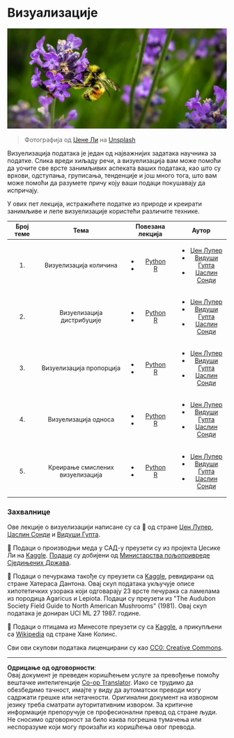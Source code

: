 <!--
CO_OP_TRANSLATOR_METADATA:
{
  "original_hash": "1441550a0d789796b2821e04f7f4cc94",
  "translation_date": "2025-08-30T18:38:20+00:00",
  "source_file": "3-Data-Visualization/README.md",
  "language_code": "sr"
}
-->
# Визуализације

![пчела на цвету лаванде](../../../translated_images/bee.0aa1d91132b12e3a8994b9ca12816d05ce1642010d9b8be37f8d37365ba845cf.sr.jpg)
> Фотографија од <a href="https://unsplash.com/@jenna2980?utm_source=unsplash&utm_medium=referral&utm_content=creditCopyText">Џене Ли</a> на <a href="https://unsplash.com/s/photos/bees-in-a-meadow?utm_source=unsplash&utm_medium=referral&utm_content=creditCopyText">Unsplash</a>

Визуелизација података је један од најважнијих задатака научника за податке. Слика вреди хиљаду речи, а визуелизација вам може помоћи да уочите све врсте занимљивих аспеката ваших података, као што су врхови, одступања, груписања, тенденције и још много тога, што вам може помоћи да разумете причу коју ваши подаци покушавају да испричају.

У ових пет лекција, истражићете податке из природе и креирати занимљиве и лепе визуелизације користећи различите технике.

| Број теме | Тема | Повезана лекција | Аутор |
| :-----------: | :--: | :-----------: | :----: |
| 1. | Визуелизација количина | <ul> <li> [Python](09-visualization-quantities/README.md)</li>  <li>[R](../../../3-Data-Visualization/R/09-visualization-quantities) </li> </ul>|<ul> <li> [Џен Лупер](https://twitter.com/jenlooper)</li><li> [Видуши Гупта](https://github.com/Vidushi-Gupta)</li> <li>[Џаслин Сонди](https://github.com/jasleen101010)</li></ul> |
| 2. | Визуелизација дистрибуције | <ul> <li> [Python](10-visualization-distributions/README.md)</li>  <li>[R](../../../3-Data-Visualization/R/10-visualization-distributions) </li> </ul>|<ul> <li> [Џен Лупер](https://twitter.com/jenlooper)</li><li> [Видуши Гупта](https://github.com/Vidushi-Gupta)</li> <li>[Џаслин Сонди](https://github.com/jasleen101010)</li></ul> |
| 3. | Визуелизација пропорција | <ul> <li> [Python](11-visualization-proportions/README.md)</li>  <li>[R](../../../3-Data-Visualization) </li> </ul>|<ul> <li> [Џен Лупер](https://twitter.com/jenlooper)</li><li> [Видуши Гупта](https://github.com/Vidushi-Gupta)</li> <li>[Џаслин Сонди](https://github.com/jasleen101010)</li></ul> |
| 4. | Визуелизација односа | <ul> <li> [Python](12-visualization-relationships/README.md)</li>  <li>[R](../../../3-Data-Visualization) </li> </ul>|<ul> <li> [Џен Лупер](https://twitter.com/jenlooper)</li><li> [Видуши Гупта](https://github.com/Vidushi-Gupta)</li> <li>[Џаслин Сонди](https://github.com/jasleen101010)</li></ul> |
| 5. | Креирање смислених визуелизација | <ul> <li> [Python](13-meaningful-visualizations/README.md)</li>  <li>[R](../../../3-Data-Visualization) </li> </ul>|<ul> <li> [Џен Лупер](https://twitter.com/jenlooper)</li><li> [Видуши Гупта](https://github.com/Vidushi-Gupta)</li> <li>[Џаслин Сонди](https://github.com/jasleen101010)</li></ul> |

### Захвалнице

Ове лекције о визуелизацији написане су са 🌸 од стране [Џен Лупер](https://twitter.com/jenlooper), [Џаслин Сонди](https://github.com/jasleen101010) и [Видуши Гупта](https://github.com/Vidushi-Gupta).

🍯 Подаци о производњи меда у САД-у преузети су из пројекта Џесике Ли на [Kaggle](https://www.kaggle.com/jessicali9530/honey-production). [Подаци](https://usda.library.cornell.edu/concern/publications/rn301137d) су добијени од [Министарства пољопривреде Сједињених Држава](https://www.nass.usda.gov/About_NASS/index.php).

🍄 Подаци о печуркама такође су преузети са [Kaggle](https://www.kaggle.com/hatterasdunton/mushroom-classification-updated-dataset), ревидирани од стране Хатераса Дантона. Овај скуп података укључује описе хипотетичких узорака који одговарају 23 врсте печурака са ламелама из породица Agaricus и Lepiota. Подаци су преузети из "The Audubon Society Field Guide to North American Mushrooms" (1981). Овај скуп података је дониран UCI ML 27 1987. године.

🦆 Подаци о птицама из Минесоте преузети су са [Kaggle](https://www.kaggle.com/hannahcollins/minnesota-birds), а прикупљени са [Wikipedia](https://en.wikipedia.org/wiki/List_of_birds_of_Minnesota) од стране Хане Колинс.

Сви ови скупови података лиценцирани су као [CC0: Creative Commons](https://creativecommons.org/publicdomain/zero/1.0/).

---

**Одрицање од одговорности**:  
Овај документ је преведен коришћењем услуге за превођење помоћу вештачке интелигенције [Co-op Translator](https://github.com/Azure/co-op-translator). Иако се трудимо да обезбедимо тачност, имајте у виду да аутоматски преводи могу садржати грешке или нетачности. Оригинални документ на изворном језику треба сматрати ауторитативним извором. За критичне информације препоручује се професионални превод од стране људи. Не сносимо одговорност за било каква погрешна тумачења или неспоразуме који могу произаћи из коришћења овог превода.